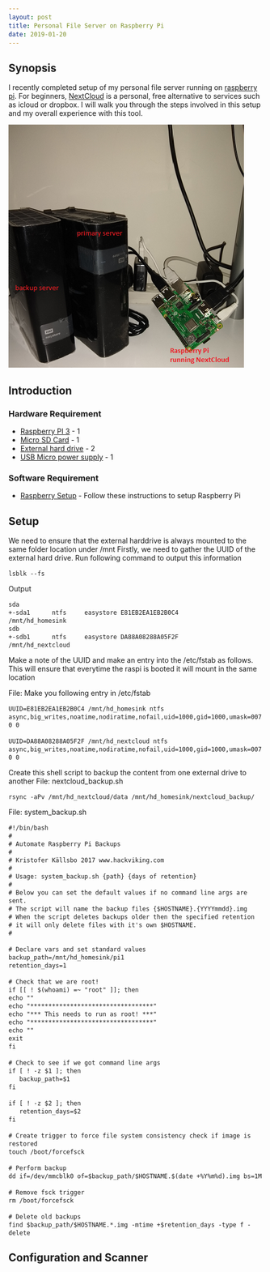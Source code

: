 ```yaml
---
layout: post
title: Personal File Server on Raspberry Pi
date: 2019-01-20
---
```


## Synopsis
I recently completed setup of my personal file server running on [raspberry pi](https://www.raspberrypi.org/). For beginners, [NextCloud](https://nextcloud.com/) is a personal, free alternative to services such as icloud or dropbox. I will walk you through the steps involved in this setup and my overall experience with this tool.

![Raspberry Setup](/assets/rpi.png)

## Introduction
### Hardware Requirement
* [Raspberry PI 3](https://www.newegg.com/Product/Product.aspx?Item=N82E16813142011) - 1
* [Micro SD Card](https://www.amazon.com/Samsung-MicroSD-Adapter-MB-ME128GA-AM/dp/B06XWZWYVP) - 1
* [External hard drive](https://www.amazon.com/Elements-Desktop-Hard-Drive-WDBWLG0080HBK-NESN/dp/B07D5V2ZXD) - 2
* [USB Micro power supply](https://www.amazon.com/Raspberry-Power-Supply-Adapter-Charger/dp/B0719SX3GC/) - 1

### Software Requirement
* [Raspberry Setup](https://projects.raspberrypi.org/en/projects/raspberry-pi-setting-up/3) - Follow these instructions to setup Raspberry Pi


## Setup

We need to ensure that the external harddrive is always mounted to the same folder location under /mnt
Firstly, we need to gather the UUID of the external hard drive.
Run following command to output this information
```
lsblk --fs
```
Output
```
sda
+-sda1      ntfs     easystore E81EB2EA1EB2B0C4                     /mnt/hd_homesink
sdb
+-sdb1      ntfs     easystore DA88A08288A05F2F                     /mnt/hd_nextcloud

```
Make a note of the UUID and make an entry into the /etc/fstab as follows.
This will ensure that everytime the raspi is booted it will mount in the same location

File: Make you following entry in /etc/fstab

```
UUID=E81EB2EA1EB2B0C4 /mnt/hd_homesink ntfs async,big_writes,noatime,nodiratime,nofail,uid=1000,gid=1000,umask=007 0 0

UUID=DA88A08288A05F2F /mnt/hd_nextcloud ntfs async,big_writes,noatime,nodiratime,nofail,uid=1000,gid=1000,umask=007 0 0
```

Create this shell script to backup the content from one external drive to another
File: nextcloud_backup.sh
``` shell
rsync -aPv /mnt/hd_nextcloud/data /mnt/hd_homesink/nextcloud_backup/
```


File: system_backup.sh
``` shell
#!/bin/bash
#
# Automate Raspberry Pi Backups
#
# Kristofer Källsbo 2017 www.hackviking.com
#
# Usage: system_backup.sh {path} {days of retention}
#
# Below you can set the default values if no command line args are sent.
# The script will name the backup files {$HOSTNAME}.{YYYYmmdd}.img
# When the script deletes backups older then the specified retention
# it will only delete files with it's own $HOSTNAME.
#

# Declare vars and set standard values
backup_path=/mnt/hd_homesink/pi1
retention_days=1

# Check that we are root!
if [[ ! $(whoami) =~ "root" ]]; then
echo ""
echo "**********************************"
echo "*** This needs to run as root! ***"
echo "**********************************"
echo ""
exit
fi

# Check to see if we got command line args
if [ ! -z $1 ]; then
   backup_path=$1
fi

if [ ! -z $2 ]; then
   retention_days=$2
fi

# Create trigger to force file system consistency check if image is restored
touch /boot/forcefsck

# Perform backup
dd if=/dev/mmcblk0 of=$backup_path/$HOSTNAME.$(date +%Y%m%d).img bs=1M

# Remove fsck trigger
rm /boot/forcefsck

# Delete old backups
find $backup_path/$HOSTNAME.*.img -mtime +$retention_days -type f -delete

```





## Configuration and Scanner 
